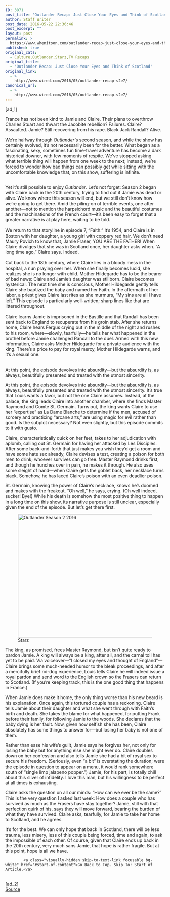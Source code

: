 ```yaml
---
ID: 3871
post_title: 'Outlander Recap: Just Close Your Eyes and Think of Scotland'
author: Staff Writer
post_date: 2016-05-22 22:36:46
post_excerpt: ""
layout: post
permalink: >
  https://www.whenitson.com/outlander-recap-just-close-your-eyes-and-think-of-scotland/
published: true
original_cats:
  - Culture,Outlander,Starz,TV Recaps
original_title:
  - 'Outlander Recap: Just Close Your Eyes and Think of Scotland'
original_link:
  - >
    http://www.wired.com/2016/05/outlander-recap-s2e7/
canonical_url:
  - >
    http://www.wired.com/2016/05/outlander-recap-s2e7/
---
```

 [ad_1]
<br><div id=""><p>France has not been kind to Jamie and Claire. Their plans to overthrow Charles Stuart and thwart the Jacobite rebellion? Failures. Claire? Assaulted. Jamie? Still recovering from his rape. Black Jack Randall? Alive.</p>
<p>We’re halfway through <em>Outlander’</em>s second season, and while the show has certainly evolved, it’s not necessarily been for the better. What began as a fascinating, sexy, sometimes fun time-travel adventure has become a dark historical downer, with few moments of respite. We’ve stopped asking what terrible thing will happen from one week to the next; instead, we’re forced to wonder how bad things can possibly get while sitting with the uncomfortable knowledge that, on this show, suffering is infinite.</p>

<br/>Yet it’s still possible to enjoy <em>Outlander</em>. Let’s not forget: Season 2 began with Claire back in the 20th century, trying to find out if Jamie was dead or alive. We know where this season will end, but we still don’t know how we’re going to get there. Amid the piling-on of terrible events, one after another—not to mention the harpsichord music and the beautiful costumes and the machinations of the French court—it’s been easy to forget that a greater narrative is at play here, waiting to be told.<br/> <br/>We return to that storyline in episode 7, “Faith.” It’s 1954, and Claire is in Boston with her daughter, a young girl with coppery red hair. We don’t need Maury Povich to know that, Jamie Fraser, YOU ARE THE FATHER! When Claire divulges that she was in Scotland once, her daughter asks when. “A long time ago,” Claire says. Indeed.<br/>   <br/>Cut back to the 18th century, where Claire lies in a bloody mess in the hospital, a nun praying over her. When she finally becomes lucid, she realizes she is no longer with child. Mother Hildegarde has to be the bearer of bad news: Claire and Jamie’s daughter was stillborn. Claire becomes hysterical. The next time she is conscious, Mother Hildegarde gently tells Claire she baptized the baby and named her Faith. In the aftermath of her labor, a priest gives Claire last rites as she murmurs, “My sins are all I have left.” This episode is particularly well-written; sharp lines like that are littered throughout.<br/> <br/>Claire learns Jamie is imprisoned in the Bastille and that Randall has been sent back to England to recuperate from his groin stab. After she returns home, Claire hears Fergus crying out in the middle of the night and rushes to his room, where—slowly, tearfully—he tells her what happened in the brothel before Jamie challenged Randall to the duel. Armed with this new information, Claire asks Mother Hildegarde for a private audience with the king. There’s a price to pay for royal mercy, Mother Hildegarde warns, and it’s a sexual one.<br/> <p data-js="fader" class="pullquote carve fader">
	At this point, the episode devolves into absurdity—but the absurdity is, as always, beautifully presented and treated with the utmost sincerity.
	<span class="attribution"/>
</p>
At this point, the episode devolves into absurdity—but the absurdity is, as always, beautifully presented and treated with the utmost sincerity. It’s true that Louis wants a favor, but not the one Claire assumes. Instead, at the palace, the king leads Claire into another chamber, where she finds Master Raymond and Comte St. Germain. Turns out, the king wants Claire to use her “expertise” as La Dame Blanche to determine if the men, accused of sorcery and practicing “arcane arts,” are using magic for evil rather than good. Is the subplot necessary? Not even slightly, but this episode commits to it with gusto.
<p>Claire, characteristically quick on her feet, takes to her adjudication with aplomb, calling out St. Germain for having her attacked by Les Disciples. After some back-and-forth that just makes you wish they’d get a room and have some hate sex already, Claire devises a test, creating a poison for both men to drink; whoever survives can go free. Master Raymond drinks first, and though he hunches over in pain, he makes it through. He also uses some sleight of hand—when Claire gets the goblet back, her necklace turns black. Somehow, he has laced Claire’s poison with an even deadlier poison.</p>
<p>St. Germain, knowing the power of Claire’s necklace, knows he’s doomed and makes with the freakout. “Oh well,” he says, crying. (Oh well indeed, sucker! Bye!) While his death is somehow the most positive thing to happen in a long time on this show, its narrative purpose is still unclear, especially given the end of the episode. But let’s get there first.</p>
<figure attachment_2023291="" class="wp-caption landscape alignnone  relative" data-js="fader"><a href="https://www.wired.com/wp-content/uploads/2016/05/LionelLingelserasKingLouisXV-Episode207.jpg"><img src="http://www.whenitson.com/wp-content/uploads/2016/05/Outlander-Recap-Just-Close-Your-Eyes-and-Think-of-Scotland.jpg" alt="Outlander Season 2 2016" width="582" height="388" class="size-default-top-art wp-image-2023291"/></a><figcaption class="wp-caption-text link-underline"><span class="credit link-underline-sm"><span aria-hidden="true" class="ui ui ui-photo inline-block ui-credit relative opacity-6 marg-r-sm marg-l-sm no-caption"/>Starz</span></figcaption></figure><p>The king, as promised, frees Master Raymond, but isn’t quite ready to pardon Jamie. A king will always be a king, after all, and the carnal toll has yet to be paid. Via voiceover—”I closed my eyes and thought of England”—Claire brings some much-needed humor to the bleak proceedings, and after a mercifully brief roi-dog experience, Louis tells Claire he will indeed issue a royal pardon and send word to the English crown so the Frasers can return to Scotland. (If you’re keeping track, this is the one good thing that happens in France.)</p>
<p>When Jamie does make it home, the only thing worse than his new beard is his explanation. Once again, this tortured couple has a reckoning. Claire tells Jamie about their daughter and what she went through with Faith’s birth and death. She takes the blame for what happened, for putting Frank before their family, for following Jamie to the woods. She declares that the baby dying is her fault. Now, given how selfish she has been, Claire absolutely has some things to answer for—but losing her baby is not one of them.</p>
<p>Rather than ease his wife’s guilt, Jamie says he forgives her, not only for losing the baby but for anything else she might ever do. Claire doubles down on her confession and also tells Jamie she had a bit of royal sex to secure his freedom. (Seriously, even “a bit” is overstating the duration; were the episode in question to appear on a menu, it would rank somewhere south of “single limp jalapeno popper.”) Jamie, for his part, is totally chill about this sliver of infidelity. I love this man, but his willingness to be perfect at all times is exhausting.</p>
<p>Claire asks the question on all our minds: “How can we ever be the same?” This is the very question I asked last week: How does a couple who has survived as much as the Frasers have stay together? Jamie, still with that perfection quirk of his, says they will move forward, bearing the burden of what they have survived. Claire asks, tearfully, for Jamie to take her home to Scotland, and he agrees.</p>
<p>It’s for the best. We can only hope that back in Scotland, there will be less trauma, less misery, less of this couple being forced, time and again, to ask the impossible of each other. Of course, given that Claire ends up back in the 20th century, very much sans Jamie, that hope is rather fragile. But at this point, hope is all we have.</p>

			<a class="visually-hidden skip-to-text-link focusable bg-white" href="#start-of-content">Go Back to Top. Skip To: Start of Article.</a>

			
</div>
<br>[ad_2]
<br><a href="http://www.wired.com/2016/05/outlander-recap-s2e7/">Source </a>